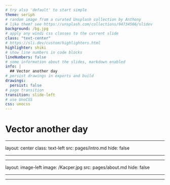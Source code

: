 ```yaml
---
# try also 'default' to start simple
theme: seriph
# random image from a curated Unsplash collection by Anthony
# like them? see https://unsplash.com/collections/94734566/slidev
background: /bg.jpg
# apply any windi css classes to the current slide
class: "text-center"
# https://sli.dev/custom/highlighters.html
highlighter: shiki
# show line numbers in code blocks
lineNumbers: false
# some information about the slides, markdown enabled
info: |
  ## Vector another day
# persist drawings in exports and build
drawings:
  persist: false
# page transition
transition: slide-left
# use UnoCSS
css: unocss
---
```


# Vector another day

<!--
The last comment block of each slide will be treated as slide notes. It will be visible and editable in Presenter Mode along with the slide. [Read more in the docs](https://sli.dev/guide/syntax.html#notes)
-->

---
layout: center
class: text-left
src: pages/intro.md
hide: false

---

---
layout: image-left
image: /Kacper.jpg
src: pages/about.md
hide: false

---

---
